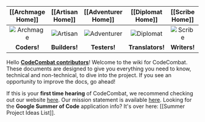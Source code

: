| [[Archmage Home]] | [[Artisan Home]]  | [[Adventurer Home]] | [[Diplomat Home]] |  [[Scribe Home]]  | [[Ambassador Home]] |
| :---------------: | :---------------: | :---------------: | :---------------: | :---------------: | :---------------: |
| ![Archmage](http://codecombat.com/images/pages/contribute/tile_archmage.png)                     | ![Artisan](http://codecombat.com/images/pages/contribute/tile_artisan.png)                       | ![Adventurer](http://codecombat.com/images/pages/contribute/tile_adventurer.png)                     | ![Diplomat](http://codecombat.com/images/pages/contribute/tile_diplomat.png) | ![Scribe](http://codecombat.com/images/pages/contribute/tile_scribe.png) | ![Ambassador](http://codecombat.com/images/pages/contribute/tile_ambassador.png) |
|    **Coders!**    |   **Builders!**   |  **Testers!** |    **Translators!**   |  **Writers!** |    **Supporters!**   |

Hello [**CodeCombat contributors**](http://codecombat.com/contribute)! Welcome to the wiki for CodeCombat. These documents are designed to give you everything you need to know, technical and non-technical, to dive into the project. If you see an opportunity to improve the docs, go ahead!  

If this is your **first time hearing** of CodeCombat, we recommend checking out our website [here](https://codecombat.com).  Our mission statement is available [here](https://github.com/codecombat/codecombat/wiki/Mission-statement).  Looking for the **Google Summer of Code** application info? It's over here: [[Summer Project Ideas List]].